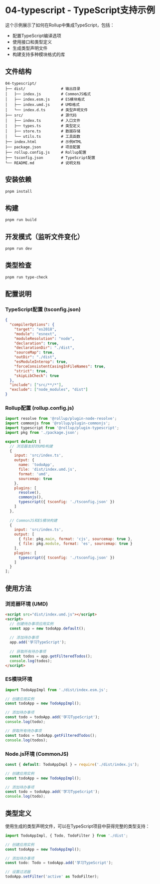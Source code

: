 # 04-typescript - TypeScript支持示例

这个示例展示了如何在Rollup中集成TypeScript，包括：

- 配置TypeScript编译选项
- 使用接口和类型定义
- 生成类型声明文件
- 构建支持多种模块格式的库

## 文件结构

```
04-typescript/
├── dist/                # 输出目录
│   ├── index.js         # CommonJS格式
│   ├── index.esm.js     # ES模块格式
│   ├── index.umd.js     # UMD格式
│   └── index.d.ts       # 类型声明文件
├── src/                 # 源代码
│   ├── index.ts         # 入口文件
│   ├── types.ts         # 类型定义
│   ├── store.ts         # 数据存储
│   └── utils.ts         # 工具函数
├── index.html           # 示例HTML
├── package.json         # 项目配置
├── rollup.config.js     # Rollup配置
├── tsconfig.json        # TypeScript配置
└── README.md            # 说明文档
```

## 安装依赖

```bash
pnpm install
```

## 构建

```bash
pnpm run build
```

## 开发模式（监听文件变化）

```bash
pnpm run dev
```

## 类型检查

```bash
pnpm run type-check
```

## 配置说明

### TypeScript配置 (tsconfig.json)

```json
{
  "compilerOptions": {
    "target": "es2018",
    "module": "esnext",
    "moduleResolution": "node",
    "declaration": true,
    "declarationDir": "./dist",
    "sourceMap": true,
    "outDir": "./dist",
    "esModuleInterop": true,
    "forceConsistentCasingInFileNames": true,
    "strict": true,
    "skipLibCheck": true
  },
  "include": ["src/**/*"],
  "exclude": ["node_modules", "dist"]
}
```

### Rollup配置 (rollup.config.js)

```javascript
import resolve from '@rollup/plugin-node-resolve';
import commonjs from '@rollup/plugin-commonjs';
import typescript from '@rollup/plugin-typescript';
import pkg from './package.json';

export default [
  // 浏览器友好的UMD构建
  {
    input: 'src/index.ts',
    output: {
      name: 'todoApp',
      file: 'dist/index.umd.js',
      format: 'umd',
      sourcemap: true
    },
    plugins: [
      resolve(),
      commonjs(),
      typescript({ tsconfig: './tsconfig.json' })
    ]
  },
  
  // CommonJS和ES模块构建
  {
    input: 'src/index.ts',
    output: [
      { file: pkg.main, format: 'cjs', sourcemap: true },
      { file: pkg.module, format: 'es', sourcemap: true }
    ],
    plugins: [
      typescript({ tsconfig: './tsconfig.json' })
    ]
  }
];
```

## 使用方法

### 浏览器环境 (UMD)

```html
<script src="dist/index.umd.js"></script>
<script>
  // 创建待办事项应用实例
  const app = new todoApp.default();
  
  // 添加待办事项
  app.add('学习TypeScript');
  
  // 获取所有待办事项
  const todos = app.getFilteredTodos();
  console.log(todos);
</script>
```

### ES模块环境

```javascript
import TodoAppImpl from './dist/index.esm.js';

// 创建应用实例
const todoApp = new TodoAppImpl();

// 添加待办事项
const todo = todoApp.add('学习TypeScript');
console.log(todo);

// 获取所有待办事项
const todos = todoApp.getFilteredTodos();
console.log(todos);
```

### Node.js环境 (CommonJS)

```javascript
const { default: TodoAppImpl } = require('./dist/index.js');

// 创建应用实例
const todoApp = new TodoAppImpl();

// 添加待办事项
const todo = todoApp.add('学习TypeScript');
console.log(todo);
```

## 类型定义

使用生成的类型声明文件，可以在TypeScript项目中获得完整的类型支持：

```typescript
import TodoAppImpl, { Todo, TodoFilter } from './dist';

// 创建应用实例
const todoApp = new TodoAppImpl();

// 添加待办事项
const todo: Todo = todoApp.add('学习TypeScript');

// 设置过滤器
todoApp.setFilter('active' as TodoFilter);
```